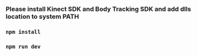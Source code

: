 ### Please install Kinect SDK and Body Tracking SDK and add dlls location to system PATH

### `npm install`

### `npm run dev`

